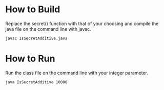 # How to Build
Replace the secret() function with that of your choosing and compile the java file on the command line with javac.
```
javac IsSecretAdditive.java
```

# How to Run
Run the class file on the command line with your integer parameter.
```
java IsSecretAdditive 10000
```
